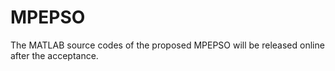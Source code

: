 # MPEPSO
The MATLAB source codes of the proposed MPEPSO will be released online after the acceptance.
